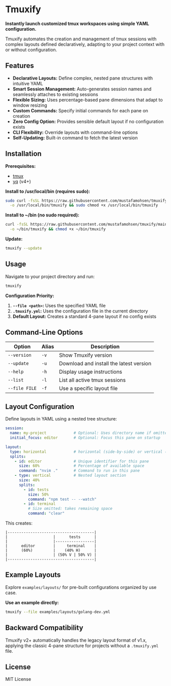 # Tmuxify

**Instantly launch customized tmux workspaces using simple YAML configuration.**

Tmuxify automates the creation and management of tmux sessions with complex layouts defined declaratively, adapting to your project context with or without configuration.

## Features

- **Declarative Layouts:** Define complex, nested pane structures with intuitive YAML
- **Smart Session Management:** Auto-generates session names and seamlessly attaches to existing sessions
- **Flexible Sizing:** Uses percentage-based pane dimensions that adapt to window resizing
- **Custom Commands:** Specify initial commands for each pane on creation
- **Zero Config Option:** Provides sensible default layout if no configuration exists
- **CLI Flexibility:** Override layouts with command-line options
- **Self-Updating:** Built-in command to fetch the latest version

## Installation

**Prerequisites:**
- [tmux](https://github.com/tmux/tmux)
- [yq](https://github.com/mikefarah/yq) (v4+)

**Install to /usr/local/bin (requires sudo):**
```bash
sudo curl -fsSL https://raw.githubusercontent.com/mustafamohsen/tmuxify/main/tmuxify \
  -o /usr/local/bin/tmuxify && sudo chmod +x /usr/local/bin/tmuxify
```

**Install to ~/bin (no sudo required):**
```bash
curl -fsSL https://raw.githubusercontent.com/mustafamohsen/tmuxify/main/tmuxify \
  -o ~/bin/tmuxify && chmod +x ~/bin/tmuxify
```

**Update:**
```bash
tmuxify --update
```

## Usage

Navigate to your project directory and run:
```bash
tmuxify
```

**Configuration Priority:**
1. **`--file <path>`:** Uses the specified YAML file
2. **`.tmuxify.yml`:** Uses the configuration file in the current directory
3. **Default Layout:** Creates a standard 4-pane layout if no config exists

## Command-Line Options

| Option           | Alias | Description                                     |
|------------------|-------|-------------------------------------------------|
| `--version`      | `-v`  | Show Tmuxify version                            |
| `--update`       | `-u`  | Download and install the latest version         |
| `--help`         | `-h`  | Display usage instructions                      |
| `--list`         | `-l`  | List all active tmux sessions                   |
| `--file FILE`    | `-f`  | Use a specific layout file                      |

## Layout Configuration

Define layouts in YAML using a nested tree structure:

```yaml
session:
  name: my-project            # Optional: Uses directory name if omitted
  initial_focus: editor       # Optional: Focus this pane on startup

layout:
  type: horizontal            # horizontal (side-by-side) or vertical (top/bottom)
  splits:
    - id: editor              # Unique identifier for this pane
      size: 60%               # Percentage of available space
      command: "nvim ."       # Command to run in this pane
    - type: vertical          # Nested layout section
      size: 40%
      splits:
        - id: tests
          size: 50%
          command: "npm test -- --watch"
        - id: terminal
          # Size omitted: takes remaining space
          command: "clear"
```

This creates:
```
|--------------------------------------|
|                    |      tests      |
|                    |-----------------|
|      editor        |     terminal    |
|      (60%)         |    (40% H)      |
|                    | (50% V | 50% V) |
|--------------------------------------|
```

## Example Layouts

Explore `examples/layouts/` for pre-built configurations organized by use case.

**Use an example directly:**
```bash
tmuxify --file examples/layouts/golang-dev.yml
```

## Backward Compatibility

Tmuxify v2+ automatically handles the legacy layout format of v1.x, applying the classic 4-pane structure for projects without a `.tmuxify.yml` file.

## License

MIT License
